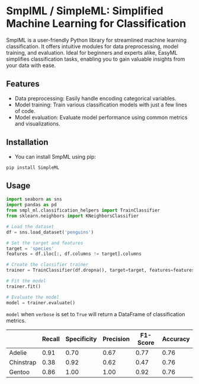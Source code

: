 # SmplML / SimpleML: Simplified Machine Learning for Classification

SmplML is a user-friendly Python library for streamlined machine learning classification. It offers intuitive modules for data preprocessing, model training, and evaluation. Ideal for beginners and experts alike, EasyML simplifies classification tasks, enabling you to gain valuable insights from your data with ease.

## Features

- Data preprocessing: Easily handle encoding categorical variables.
- Model training: Train various classification models with just a few lines of code.
- Model evaluation: Evaluate model performance using common metrics and visualizations.

## Installation

- You can install SmpML using pip:
```shell
pip install SimpleML
```

## Usage

```python
import seaborn as sns
import pandas as pd
from smpl_ml.classification_helpers import TrainClassifier
from sklearn.neighbors import KNeighborsClassifier

# Load the dataset
df = sns.load_dataset('penguins')

# Set the target and features
target = 'species'
features = df.iloc[:, df.columns != target].columns

# Create the classifier trainer
trainer = TrainClassifier(df.dropna(), target=target, features=features, model=KNeighborsClassifier())

# Fit the model
trainer.fit()

# Evaluate the model
model = trainer.evaluate()
```

`model` when `verbose` is set to `True` will return a DataFrame of classification metrics.


|    | Recall | Specificity | Precision | F1-Score | Accuracy |
|----|--------|-------------|-----------|----------|----------|
| Adelie | 0.91   | 0.70        | 0.67      | 0.77     | 0.76     |
| Chinstrap | 0.38   | 0.92        | 0.62      | 0.47     | 0.76     |
| Gentoo | 0.86   | 1.00        | 1.00      | 0.92     | 0.76     |